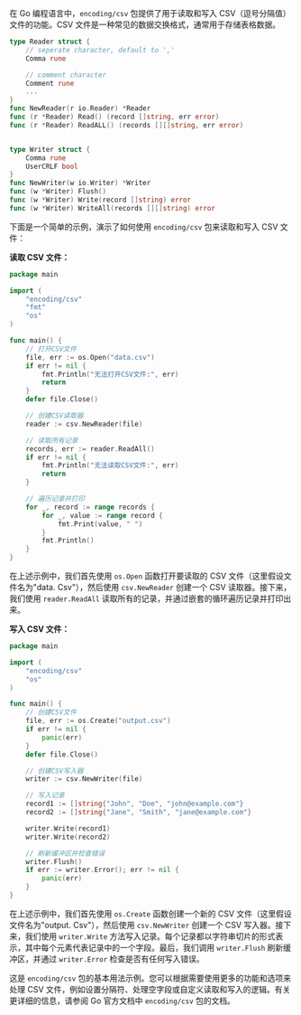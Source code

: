 在 Go 编程语言中，`encoding/csv` 包提供了用于读取和写入 CSV（逗号分隔值）文件的功能。CSV 文件是一种常见的数据交换格式，通常用于存储表格数据。

```go
type Reader struct {
	// seperate character, default to ','
	Comma rune

	// comment character
	Comment rune
	...
}
func NewReader(r io.Reader) *Reader
func (r *Reader) Read() (record []string, err error)
func (r *Reader) ReadALL() (records [][]string, err error)


type Writer struct {
	Comma rune
	UserCRLF bool
}
func NewWriter(w io.Writer) *Writer
func (w *Writer) Flush()
func (w *Writer) Write(record []string) error
func (w *Writer) WriteAll(records [][]string) error
```


下面是一个简单的示例，演示了如何使用 `encoding/csv` 包来读取和写入 CSV 文件：

**读取 CSV 文件：**

```go
package main

import (
	"encoding/csv"
	"fmt"
	"os"
)

func main() {
	// 打开CSV文件
	file, err := os.Open("data.csv")
	if err != nil {
		fmt.Println("无法打开CSV文件:", err)
		return
	}
	defer file.Close()

	// 创建CSV读取器
	reader := csv.NewReader(file)

	// 读取所有记录
	records, err := reader.ReadAll()
	if err != nil {
		fmt.Println("无法读取CSV文件:", err)
		return
	}

	// 遍历记录并打印
	for _, record := range records {
		for _, value := range record {
			fmt.Print(value, " ")
		}
		fmt.Println()
	}
}
```

在上述示例中，我们首先使用 `os.Open` 函数打开要读取的 CSV 文件（这里假设文件名为"data. Csv"），然后使用 `csv.NewReader` 创建一个 CSV 读取器。接下来，我们使用 `reader.ReadAll` 读取所有的记录，并通过嵌套的循环遍历记录并打印出来。

**写入 CSV 文件：**

```go
package main

import (
	"encoding/csv"
	"os"
)

func main() {
	// 创建CSV文件
	file, err := os.Create("output.csv")
	if err != nil {
		panic(err)
	}
	defer file.Close()

	// 创建CSV写入器
	writer := csv.NewWriter(file)

	// 写入记录
	record1 := []string{"John", "Doe", "john@example.com"}
	record2 := []string{"Jane", "Smith", "jane@example.com"}

	writer.Write(record1)
	writer.Write(record2)

	// 刷新缓冲区并检查错误
	writer.Flush()
	if err := writer.Error(); err != nil {
		panic(err)
	}
}
```

在上述示例中，我们首先使用 `os.Create` 函数创建一个新的 CSV 文件（这里假设文件名为"output. Csv"），然后使用 `csv.NewWriter` 创建一个 CSV 写入器。接下来，我们使用 `writer.Write` 方法写入记录。每个记录都以字符串切片的形式表示，其中每个元素代表记录中的一个字段。最后，我们调用 `writer.Flush` 刷新缓冲区，并通过 `writer.Error` 检查是否有任何写入错误。

这是 `encoding/csv` 包的基本用法示例。您可以根据需要使用更多的功能和选项来处理 CSV 文件，例如设置分隔符、处理空字段或自定义读取和写入的逻辑。有关更详细的信息，请参阅 Go 官方文档中 `encoding/csv` 包的文档。